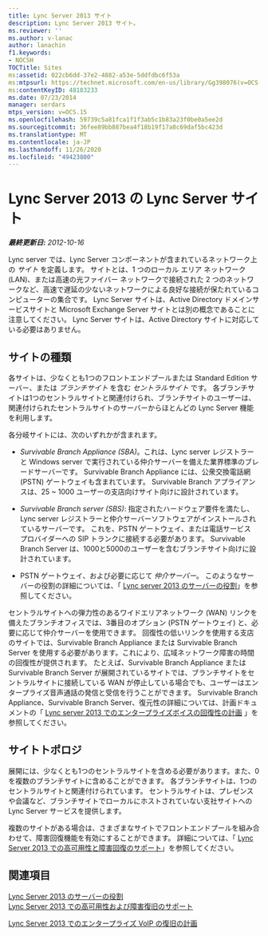 ```yaml
---
title: Lync Server 2013 サイト
description: Lync Server 2013 サイト。
ms.reviewer: ''
ms.author: v-lanac
author: lanachin
f1.keywords:
- NOCSH
TOCTitle: Sites
ms:assetid: 022cb6dd-37e2-4882-a53e-5ddfdbc6f53a
ms:mtpsurl: https://technet.microsoft.com/en-us/library/Gg398076(v=OCS.15)
ms:contentKeyID: 48183233
ms.date: 07/23/2014
manager: serdars
mtps_version: v=OCS.15
ms.openlocfilehash: 59739c5a81fca1f1f3ab5c1b83a23f0be0a5ee2d
ms.sourcegitcommit: 36fee89bb887bea4f18b19f17a8c69daf5bc423d
ms.translationtype: MT
ms.contentlocale: ja-JP
ms.lasthandoff: 11/26/2020
ms.locfileid: "49423800"
---
```

# <a name="lync-server-sites-for-lync-server-2013"></a>Lync Server 2013 の Lync Server サイト

<div data-xmlns="http://www.w3.org/1999/xhtml">

<div class="topic" data-xmlns="http://www.w3.org/1999/xhtml" data-msxsl="urn:schemas-microsoft-com:xslt" data-cs="https://msdn.microsoft.com/">

<div data-asp="https://msdn2.microsoft.com/asp">



</div>

<div id="mainSection">

<div id="mainBody">

<span> </span>

_**最終更新日:** 2012-10-16_

Lync server では、Lync Server コンポーネントが含まれているネットワーク上の *サイト* を定義します。 サイトとは、1 つのローカル エリア ネットワーク (LAN)、または高速の光ファイバー ネットワークで接続された 2 つのネットワークなど、高速で遅延の少ないネットワークによる良好な接続が保たれているコンピューターの集合です。 Lync Server サイトは、Active Directory ドメインサービスサイトと Microsoft Exchange Server サイトとは別の概念であることに注意してください。 Lync Server サイトは、Active Directory サイトに対応している必要はありません。

<div>

## <a name="site-types"></a>サイトの種類

各サイトは、少なくとも1つのフロントエンドプールまたは Standard Edition サーバー、または *ブランチサイト* を含む *セントラルサイト* です。 各ブランチサイトは1つのセントラルサイトと関連付けられ、ブランチサイトのユーザーは、関連付けられたセントラルサイトのサーバーからほとんどの Lync Server 機能を利用します。

各分岐サイトには、次のいずれかが含まれます。

  - *Survivable Branch Appliance (SBA)*。これは、Lync server レジストラーと Windows server で実行されている仲介サーバーを備えた業界標準のブレードサーバーです。 Survivable Branch Appliance には、公衆交換電話網 (PSTN) ゲートウェイも含まれています。 Survivable Branch アプライアンスは、25 ~ 1000 ユーザーの支店向けサイト向けに設計されています。

  - *Survivable Branch server (SBS)*: 指定されたハードウェア要件を満たし、Lync server レジストラーと仲介サーバーソフトウェアがインストールされているサーバーです。 これを、PSTN ゲートウェイ、または電話サービス プロバイダーへの SIP トランクに接続する必要があります。 Survivable Branch Server は、1000と5000のユーザーを含むブランチサイト向けに設計されています。

  - PSTN ゲートウェイ、および必要に応じて *仲介サーバー*。 このようなサーバーの役割の詳細については、「 [Lync server 2013 のサーバーの役割](lync-server-2013-server-roles.md)」を参照してください。

セントラルサイトへの弾力性のあるワイドエリアネットワーク (WAN) リンクを備えたブランチオフィスでは、3番目のオプション (PSTN ゲートウェイ) と、必要に応じて仲介サーバーを使用できます。 回復性の低いリンクを使用する支店のサイトでは、Survivable Branch Appliance または Survivable Branch Server を使用する必要があります。これにより、広域ネットワーク障害の時間の回復性が提供されます。 たとえば、Survivable Branch Appliance または Survivable Branch Server が展開されているサイトでは、ブランチサイトをセントラルサイトに接続している WAN が停止している場合でも、ユーザーはエンタープライズ音声通話の発信と受信を行うことができます。 Survivable Branch Appliance、Survivable Branch Server、復元性の詳細については、計画ドキュメントの「 [Lync server 2013 でのエンタープライズボイスの回復性の計画](lync-server-2013-planning-for-enterprise-voice-resiliency.md) 」を参照してください。

</div>

<div>

## <a name="site-topologies"></a>サイトトポロジ

展開には、少なくとも1つのセントラルサイトを含める必要があります。また、0を複数のブランチサイトに含めることができます。 各ブランチサイトは、1つのセントラルサイトと関連付けられています。 セントラルサイトは、プレゼンスや会議など、ブランチサイトでローカルにホストされていない支社サイトへの Lync Server サービスを提供します。

複数のサイトがある場合は、さまざまなサイトでフロントエンドプールを組み合わせて、障害回復機能を有効にすることができます。 詳細については、「 [Lync Server 2013 での高可用性と障害回復のサポート](lync-server-2013-high-availability-and-disaster-recovery-support.md)」を参照してください。

</div>

<div>

## <a name="see-also"></a>関連項目


[Lync Server 2013 のサーバーの役割](lync-server-2013-server-roles.md)  
[Lync Server 2013 での高可用性および障害復旧のサポート](lync-server-2013-high-availability-and-disaster-recovery-support.md)  


[Lync Server 2013 でのエンタープライズ VoIP の復旧の計画](lync-server-2013-planning-for-enterprise-voice-resiliency.md)  
  

</div>

</div>

<span> </span>

</div>

</div>

</div>

